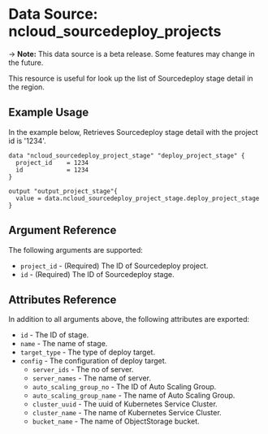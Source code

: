 # Data Source: ncloud_sourcedeploy_projects

-> **Note:** This data source is a beta release. Some features may change in the future.

This resource is useful for look up the list of Sourcedeploy stage detail in the region.

## Example Usage

In the example below, Retrieves Sourcedeploy stage detail with the project id is '1234'.

```hcl
data "ncloud_sourcedeploy_project_stage" "deploy_project_stage" {
  project_id    = 1234
  id            = 1234
}

output "output_project_stage"{
  value = data.ncloud_sourcedeploy_project_stage.deploy_project_stage
}
```

## Argument Reference

The following arguments are supported:

* `project_id` - (Required) The ID of Sourcedeploy project.
* `id` - (Required) The ID of Sourcedeploy stage.

## Attributes Reference

In addition to all arguments above, the following attributes are exported:

* `id` - The ID of stage.
* `name` - The name of stage.
* `target_type` - The type of deploy target.
* `config` - The configuration of deploy target.
    * `server_ids` - The no of server.
    * `server_names` - The name of server.
    * `auto_scaling_group_no` - The ID of Auto Scaling Group.
    * `auto_scaling_group_name` - The name of Auto Scaling Group.
    * `cluster_uuid` - The uuid of Kubernetes Service Cluster.
    * `cluster_name` - The name of Kubernetes Service Cluster.
    * `bucket_name` - The name of ObjectStorage bucket.
